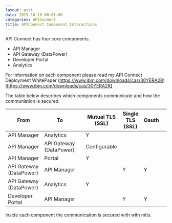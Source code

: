 ```yaml
---
layout: post
date: 2019-10-18 00:01:00
categories: APIConnect
title: APIConnect Component Interactions
---
```


API Connect has four core components.

-   API Manager
-   API Gateway (DataPower)
-   Developer Portal
-   Analytics
    <!--more-->

For information on each component please read my API Connect Deployment WhitePaper (https://www.ibm.com/downloads/cas/30YERA2R)[https://www.ibm.com/downloads/cas/30YERA2R]

The table below describes which components communicate and how the communiation is secured.

| From                    | To                      |     | Mutual TLS (SSL) | Single TLS  (SSL) | Oauth |     |
| ----------------------- | ----------------------- | --- | ---------------- | ----------------- | ----- | --- |
| API Manager             | Analytics               |     | Y                |                   |       |     |
| API Manager             | API Gateway (DataPower) |     | Configurable     |                   |       |     |
| API Manager             | Portal                  |     | Y                |                   |       |     |
| API Gateway (DataPower) | API Manager             |     |                  | Y                 | Y     |     |
| API Gateway (DataPower) | Analytics               |     | Y                |                   |       |     |
| Developer Portal        | API Manager             |     |                  | Y                 | Y     |     |

Inside each component the communication is secured with with mtls.
